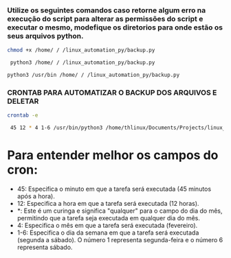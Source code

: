 ### Utilize os seguintes comandos caso retorne algum erro na execução do script para alterar as permissões do script e executar o mesmo, modefique os diretorios para onde estão os seus arquivos python.


```sh
chmod +x /home/ / /linux_automation_py/backup.py
```

```sh
 python3 /home/ / /linux_automation_py/backup.py
```
```sh
python3 /usr/bin /home/ / /linux_automation_py/backup.py   
```

### CRONTAB PARA AUTOMATIZAR O BACKUP DOS ARQUIVOS E DELETAR

```sh
crontab -e
```

```sh
 45 12 * 4 1-6 /usr/bin/python3 /home/thlinux/Documents/Projects/linux_automation_py/backup.py
```

# Para entender melhor os campos do cron:

- 45: Especifica o minuto em que a tarefa será executada (45 minutos após a hora).
- 12: Especifica a hora em que a tarefa será executada (12 horas).
- *: Este é um curinga e significa "qualquer" para o campo do dia do mês, permitindo que a tarefa seja executada em qualquer dia do mês.
- 4: Especifica o mês em que a tarefa será executada (fevereiro).
- 1-6: Especifica o dia da semana em que a tarefa será executada (segunda a sábado). O número 1 representa segunda-feira e o número 6 representa sábado.